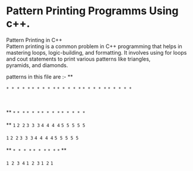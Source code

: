 # Pattern Printing Programms Using c++.
Pattern Printing in C++ <br>
Pattern printing is a common problem in C++ programming that helps in mastering loops, logic-building, and formatting. It involves using for loops and cout statements to print various patterns like triangles, <br> pyramids, and diamonds. <br>

patterns in this file are :- 
**

`* * * * *`
`* * * * *`
`* * * * *`
`* * * * *`
`* * * * *`

<br> <br>
**
`*`
`* *`
`* * *`
`* * * *`
`* * * * *`
<br> <br> 
**
`1`
`2 2`
`3 3 3`
`4 4 4 4`
`5 5 5 5 5`
<br> <br> 
`1`
`2 2`
`3 3 3`
`4 4 4 4`
`5 5 5 5 5`
<br> <br> 
**
`* * * *`
`* * *`
`* *`
`*`
**
<br> <br> 
`1 2 3 4` 
`1 2 3`
`1 2`
`1`
<br> <br> 
